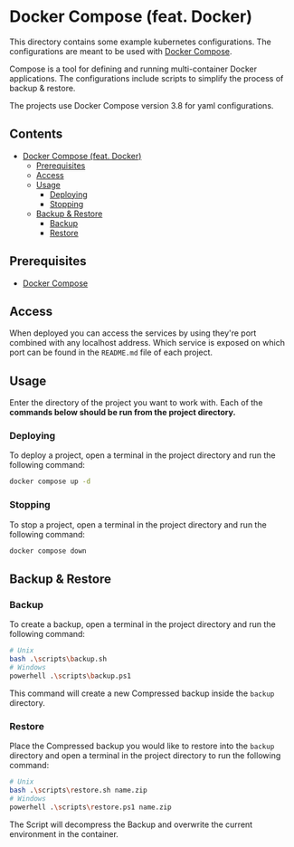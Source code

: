 # Docker Compose (feat. Docker)

This directory contains some example kubernetes configurations. The configurations are meant to be used with [Docker Compose](https://docs.docker.com/compose/). 

Compose is a tool for defining and running multi-container Docker applications. The configurations include scripts to simplify the process of backup & restore. 

The projects use Docker Compose version 3.8 for yaml configurations.

## Contents<!-- omit in toc -->

- [Docker Compose (feat. Docker)](#docker-compose-feat-docker)
  - [Prerequisites](#prerequisites)
  - [Access](#access)
  - [Usage](#usage)
    - [Deploying](#deploying)
    - [Stopping](#stopping)
  - [Backup \& Restore](#backup--restore)
    - [Backup](#backup)
    - [Restore](#restore)


## Prerequisites

- [Docker Compose](https://docs.docker.com/compose/install/)

## Access

When deployed you can access the services by using they're port combined with any localhost address. Which service is exposed on which port can be found in the `README.md` file of each project. 

## Usage

Enter the directory of the project you want to work with. Each of the **commands below should be run from the project directory.**

### Deploying

To deploy a project, open a terminal in the project directory and run the following command:

```bash
docker compose up -d
```

### Stopping

To stop a project, open a terminal in the project directory and run the following command:

```bash
docker compose down
```

## Backup & Restore

### Backup

To create a backup, open a terminal in the project directory and run the following command:

```sh
# Unix
bash .\scripts\backup.sh
# Windows
powerhell .\scripts\backup.ps1
```

This command will create a new Compressed backup inside the `backup` directory.

### Restore

Place the Compressed backup you would like to restore into the `backup` directory and open a terminal in the project directory to run the following command:

```sh
# Unix
bash .\scripts\restore.sh name.zip
# Windows
powerhell .\scripts\restore.ps1 name.zip
```

The Script will decompress the Backup and overwrite the current environment in the container.